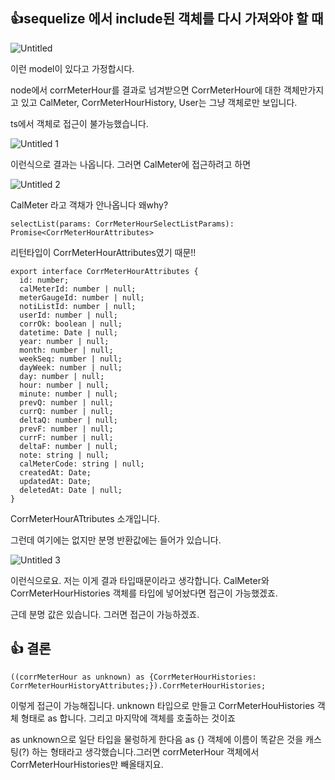 ## 👍sequelize 에서 include된 객체를 다시 가져와야 할 때

![Untitled](https://user-images.githubusercontent.com/65094518/197947860-c6b2534a-a22f-4a45-bcbf-ff67efa8c6cc.png)

이런 model이 있다고 가정합시다.

node에서 corrMeterHour를 결과로 넘겨받으면 CorrMeterHour에 대한 객체만가지고 있고 CalMeter, CorrMeterHourHistory, User는 그냥 객체로만 보입니다.

ts에서 객체로 접근이 불가능했습니다.

![Untitled 1](https://user-images.githubusercontent.com/65094518/197947880-f3e93bc6-e34d-4ad1-9b28-09fab6ce03fa.png)

이런식으로 결과는 나옵니다. 그러면 CalMeter에 접근하려고 하면

![Untitled 2](https://user-images.githubusercontent.com/65094518/197947899-e027e5da-52c6-4e6a-b604-d04e64b95beb.png)

CalMeter 라고 객채가 안나옵니다 왜why?

```
selectList(params: CorrMeterHourSelectListParams): Promise<CorrMeterHourAttributes>
```

리턴타입이 CorrMeterHourAttributes였기 때문!!

```
export interface CorrMeterHourAttributes {
  id: number;
  calMeterId: number | null;
  meterGaugeId: number | null;
  notiListId: number | null;
  userId: number | null;
  corrOk: boolean | null;
  datetime: Date | null;
  year: number | null;
  month: number | null;
  weekSeq: number | null;
  dayWeek: number | null;
  day: number | null;
  hour: number | null;
  minute: number | null;
  prevQ: number | null;
  currQ: number | null;
  deltaQ: number | null;
  prevF: number | null;
  currF: number | null;
  deltaF: number | null;
  note: string | null;
  calMeterCode: string | null;
  createdAt: Date;
  updatedAt: Date;
  deletedAt: Date | null;
}
```

CorrMeterHourATtributes 소개입니다.

그런데 여기에는 없지만 분명 반환값에는 들어가 있습니다.

![Untitled 3](https://user-images.githubusercontent.com/65094518/197947901-1b8f6b48-e961-4ca0-a263-07edac16f708.png)

이런식으로요. 저는 이게 결과 타입때문이라고 생각합니다. CalMeter와 CorrMeterHourHistories 객체를 타입에 넣어놨다면 접근이 가능했겠죠.

근데 분명 값은 있습니다. 그러면 접근이 가능하겠죠.



## 👍 결론

```
((corrMeterHour as unknown) as {CorrMeterHourHistories: CorrMeterHourHistoryAttributes;}).CorrMeterHourHistories;
```

이렇게 접근이 가능해집니다. unknown 타입으로 만들고 CorrMeterHouHistories 객체 형태로 as 합니다. 그리고 마지막에 객체를 호출하는 것이죠

as unknown으로 일단 타입을 물렁하게 한다음 as {} 객체에 이름이 똑같은 것을 캐스팅(?) 하는 형태라고 생각했습니다.그러면 corrMeterHour 객체에서 CorrMeterHourHistories만 빼올태지요.









